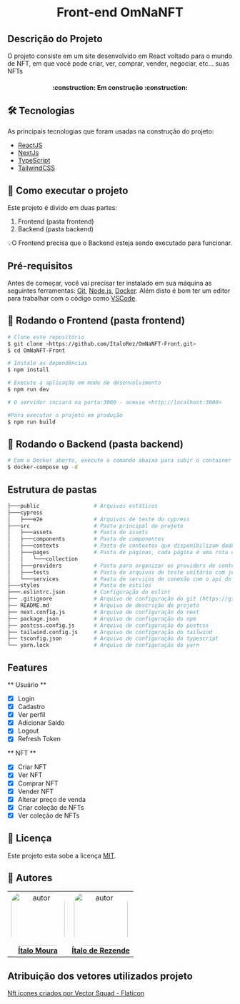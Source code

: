 <h1 align="center"> Front-end OmNaNFT </h1>

## Descrição do Projeto

<p>O projeto consiste em um site desenvolvido em React voltado para o mundo de NFT, em que você pode criar, ver, comprar, vender, negociar, etc... suas NFTs</p>

<h4 align="center"> 
	:construction:  Em construção :construction:
</h4>

## 🛠 Tecnologias

As principais tecnologias que foram usadas na construção do projeto:

- [ReactJS](https://pt-br.reactjs.org/)
- [NextJs](https://nextjs.org/)
- [TypeScript](https://www.typescriptlang.org/)
- [TailwindCSS](https://tailwindcss.com/)

## 🚀 Como executar o projeto

Este projeto é divido em duas partes:

1. Frontend (pasta frontend)
2. Backend (pasta backend)

💡O Frontend precisa que o Backend esteja sendo executado para funcionar.

## Pré-requisitos

Antes de começar, você vai precisar ter instalado em sua máquina as seguintes ferramentas:
[Git](https://git-scm.com), [Node.js](https://nodejs.org/en/), [Docker](https://www.docker.com/).
Além disto é bom ter um editor para trabalhar com o código como [VSCode](https://code.visualstudio.com/).

## 🎲 Rodando o Frontend (pasta frontend)

```bash
# Clone este repositório
$ git clone <https://github.com/ItaloRez/OmNaNFT-Front.git>
$ cd OmNaNFT-Front

# Instale as dependências
$ npm install

# Execute a aplicação em modo de desenvolvimento
$ npm run dev

# O servidor inciará na porta:3000 - acesse <http://localhost:3000>

#Para executar o projeto em produção
$ npm run build

```

## 🎲 Rodando o Backend (pasta backend)

```bash
# Com o Docker aberto, execute o comando abaixo para subir o container do banco de dados e o container do backend
$ docker-compose up -d
```

## Estrutura de pastas

```bash
├───public                 # Arquivos estáticos
├───cypress
│   ├───e2e                # Arquivos de teste do cypress
├───src                    # Pasta principal do projeto
│   ├───assets             # Pasta de assets
│   ├───components         # Pasta de componentes
│   ├───contexts           # Pasta de contextos que disponibilizam dados para toda a aplicação
│   ├───pages              # Pasta de páginas, cada página é uma rota da aplicação(Exemplo: https://nextjs.org/docs/basic-features/pages)
│   │   └───collection
│   ├───providers          # Pasta para organizar os providers de contextos
│   ├───tests              # Pasta de arquivos de teste unitário com jest
│   └───services           # Pasta de serviços de conexão com o api do backend
├───styles                 # Pasta de estilos
├───.eslintrc.json         # Configuração do eslint
├── .gitignore             # Arquivo de configuração do git (https://git-scm.com/docs/gitignore)
├── README.md              # Arquivo de descrição do projeto
├── next.config.js         # Arquivo de configuração do next
├── package.json           # Arquivo de configuração do npm
├── postcss.config.js      # Arquivo de configuração do postcss
├── tailwind.config.js     # Arquivo de configuração do tailwind
├── tsconfig.json          # Arquivo de configuração do typescript
└── yarn.lock              # Arquivo de configuração do yarn
```

## Features

** Usuário **

- [x] Login
- [x] Cadastro
- [x] Ver perfil
- [x] Adicionar Saldo
- [x] Logout
- [x] Refresh Token

** NFT **

- [x] Criar NFT
- [x] Ver NFT
- [x] Comprar NFT
- [x] Vender NFT
- [x] Alterar preço de venda
- [x] Criar coleção de NFTs
- [x] Ver coleção de NFTs

## 📝 Licença

Este projeto esta sobe a licença [MIT](./LICENSE).

## 👥 Autores

<table  style="text-align:center; border: none" >
<tr>

<td align="center"> 
<a href="https://github.com/itmoura" style="text-align:center;">
<img style="border-radius: 20%;" src="https://github.com/itmoura.png" width="120px;" alt="autor"/><br> <strong> Ítalo Moura </strong>
</a>
</td>

<td align="center"> 
<a href="https://github.com/ItaloRez" styles="text-align:center;">
<img style="border-radius: 20%;" src="https://github.com/ItaloRez.png" width="120px;" alt="autor"/><br><strong> Ítalo de Rezende </strong>
</a>
</td>

</tr>
</table>

## Atribuição dos vetores utilizados projeto

<a href="https://www.flaticon.com/br/icones-gratis/nft" title="nft ícones">Nft ícones criados por Vector Squad - Flaticon</a>
